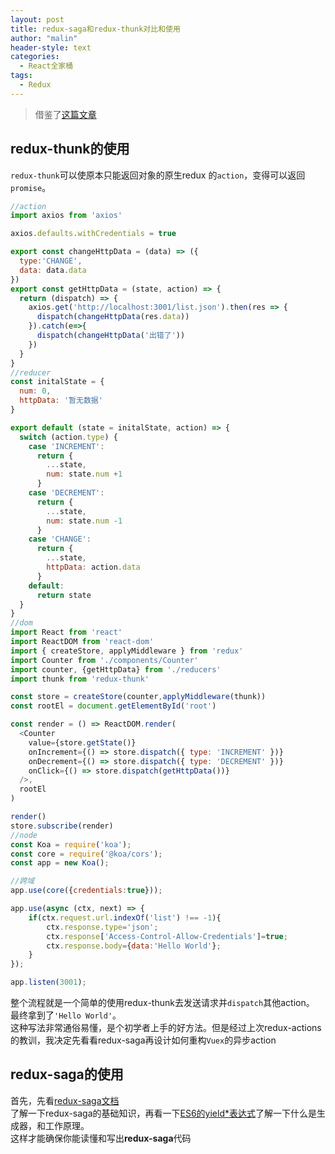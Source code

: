 ```yaml
---
layout: post
title: redux-saga和redux-thunk对比和使用
author: "malin"
header-style: text
categories:
  - React全家桶
tags:
  - Redux
---
```


> 借鉴了[这篇文章](https://blog.csdn.net/wj610671226/article/details/82730051)

## redux-thunk的使用

<code>redux-thunk</code>可以使原本只能返回对象的原生redux 的<code>action</code>，变得可以返回<code>promise</code>。

```javascript
//action
import axios from 'axios'

axios.defaults.withCredentials = true

export const changeHttpData = (data) => ({
  type:'CHANGE',
  data: data.data
})
export const getHttpData = (state, action) => {
  return (dispatch) => {
    axios.get('http://localhost:3001/list.json').then(res => {
      dispatch(changeHttpData(res.data))
    }).catch(e=>{
      dispatch(changeHttpData('出错了'))
    })
  }
}
//reducer
const initalState = {
  num: 0,
  httpData: '暂无数据'
}

export default (state = initalState, action) => {
  switch (action.type) {
    case 'INCREMENT':
      return {
        ...state,
        num: state.num +1
      }
    case 'DECREMENT':
      return {
        ...state,
        num: state.num -1
      }
    case 'CHANGE':
      return {
        ...state,
        httpData: action.data
      }
    default:
      return state
  }
}
//dom
import React from 'react'
import ReactDOM from 'react-dom'
import { createStore, applyMiddleware } from 'redux'
import Counter from './components/Counter'
import counter, {getHttpData} from './reducers'
import thunk from 'redux-thunk'

const store = createStore(counter,applyMiddleware(thunk))
const rootEl = document.getElementById('root')

const render = () => ReactDOM.render(
  <Counter
    value={store.getState()}
    onIncrement={() => store.dispatch({ type: 'INCREMENT' })}
    onDecrement={() => store.dispatch({ type: 'DECREMENT' })}
    onClick={() => store.dispatch(getHttpData())}
  />,
  rootEl
)

render()
store.subscribe(render)
//node
const Koa = require('koa');
const core = require('@koa/cors');
const app = new Koa();

//跨域
app.use(core({credentials:true}));

app.use(async (ctx, next) => {
    if(ctx.request.url.indexOf('list') !== -1){
        ctx.response.type='json';
        ctx.response['Access-Control-Allow-Credentials']=true;
        ctx.response.body={data:'Hello World'};
    }
});

app.listen(3001);
```

整个流程就是一个简单的使用redux-thunk去发送请求并<code>dispatch</code>其他action。<br/>
最终拿到了<code>'Hello World'</code>。<br/>
这种写法非常通俗易懂，是个初学者上手的好方法。但是经过上次redux-actions的教训，我决定先看看redux-saga再设计如何重构<code>Vuex</code>的异步action<br/>

## redux-saga的使用

首先，先看[redux-saga文档](https://redux-saga.js.org/docs/introduction/BeginnerTutorial.html)<br/>
了解一下redux-saga的基础知识，再看一下[ES6的yield*表达式](http://es6.ruanyifeng.com/#docs/generator#yield--%E8%A1%A8%E8%BE%BE%E5%BC%8F)了解一下什么是生成器，和工作原理。<br/>
这样才能确保你能读懂和写出**redux-saga**代码

